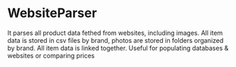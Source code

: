 # WebsiteParser
It parses all product data fethed from websites, including images. 
All item data is stored in csv files by brand, photos are stored in folders organized by brand. All item data is linked together. 
Useful for populating databases & websites or comparing prices
